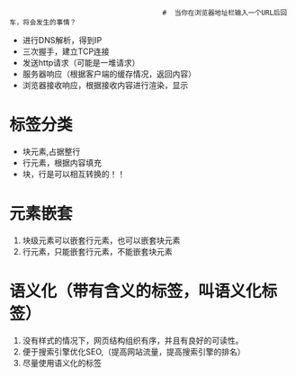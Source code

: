                                          #  当你在浏览器地址栏输入一个URL后回车，将会发生的事情？
* 进行DNS解析，得到IP
* 三次握手，建立TCP连接
* 发送http请求（可能是一堆请求）
* 服务器响应（根据客户端的缓存情况，返回内容）
* 浏览器接收响应，根据接收内容进行渲染，显示



# 标签分类
* 块元素,占据整行
* 行元素，根据内容填充
* 块，行是可以相互转换的！！

# 元素嵌套
1. 块级元素可以嵌套行元素，也可以嵌套块元素
2. 行元素，只能嵌套行元素，不能嵌套块元素


# 语义化（带有含义的标签，叫语义化标签）
1. 没有样式的情况下，网页结构组织有序，并且有良好的可读性。
2. 便于搜索引擎优化SEO,（提高网站流量，提高搜索引擎的排名）
3. 尽量使用语义化的标签
